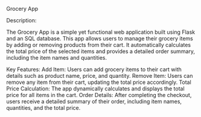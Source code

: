 Grocery App


Description:

The Grocery App is a simple yet functional web application built using Flask and an SQL database. This app allows users to manage their grocery items by adding or removing products from their cart. It automatically calculates the total price of the selected items and provides a detailed order summary, including the item names and quantities.

Key Features:
Add Item: Users can add grocery items to their cart with details such as product name, price, and quantity.
Remove Item: Users can remove any item from their cart, updating the total price accordingly.
Total Price Calculation: The app dynamically calculates and displays the total price for all items in the cart.
Order Details: After completing the checkout, users receive a detailed summary of their order, including item names, quantities, and the total price.
